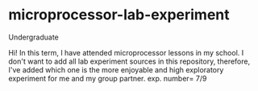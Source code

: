 # microprocessor-lab-experiment
Undergraduate

Hi!
In this term, I have attended microprocessor lessons in my school.
I don't want to add all lab experiment sources in this repository, therefore, I've added which one is the more enjoyable and high exploratory experiment for me and my group partner. exp. number= 7/9
